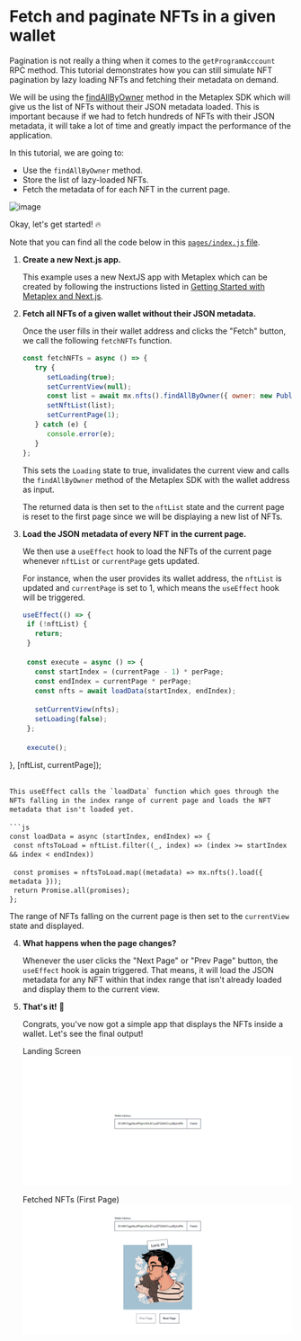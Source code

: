 # Fetch and paginate NFTs in a given wallet

Pagination is not really a thing when it comes to the `getProgramAcccount` RPC method. This tutorial demonstrates how you can still simulate NFT pagination by lazy loading NFTs and fetching their metadata on demand.

We will be using the [findAllByOwner](https://github.com/metaplex-foundation/js#findallbyowner) method in the Metaplex SDK which will give us the list of NFTs without their JSON metadata loaded. This is important because if we had to fetch hundreds of NFTs with their JSON metadata, it will take a lot of time and greatly impact the performance of the application.

In this tutorial, we are going to:
- Use the `findAllByOwner` method.
- Store the list of lazy-loaded NFTs.
- Fetch the metadata of for each NFT in the current page.

![image](https://user-images.githubusercontent.com/56197821/176737427-43df0aca-6ea9-443f-b9e9-718bdb654ab4.png)

Okay, let's get started! 🔥

Note that you can find all the code below in this [`pages/index.js` file](./pages/index.js).

1. **Create a new Next.js app.**

   This example uses a new NextJS app with Metaplex which can be created by following the instructions listed in [Getting Started with Metaplex and Next.js](../getting-started-nextjs).

2. **Fetch all NFTs of a given wallet without their JSON metadata.**

   Once the user fills in their wallet address and clicks the "Fetch" button, we call the following `fetchNFTs` function.

   ```js
   const fetchNFTs = async () => {
      try {
         setLoading(true);
         setCurrentView(null);
         const list = await mx.nfts().findAllByOwner({ owner: new PublicKey(address)});
         setNftList(list);
         setCurrentPage(1);
      } catch (e) {
         console.error(e);
      }
   };
   ```
   This sets the `Loading` state to true, invalidates the current view and calls the `findAllByOwner` method of the Metaplex SDK with the wallet address as input.

   The returned data is then set to the `nftList` state and the current page is reset to the first page since we will be displaying a new list of NFTs.

3. **Load the JSON metadata of every NFT in the current page.**

   We then use a `useEffect` hook to load the NFTs of the current page whenever `nftList` or `currentPage` gets updated.

   For instance, when the user provides its wallet address, the `nftList` is updated and `currentPage` is set to 1, which means the `useEffect` hook will be triggered.

   ```js
   useEffect(() => {
    if (!nftList) {
      return;
    }

    const execute = async () => {
      const startIndex = (currentPage - 1) * perPage;
      const endIndex = currentPage * perPage;
      const nfts = await loadData(startIndex, endIndex);

      setCurrentView(nfts);
      setLoading(false);
    };

    execute();
  }, [nftList, currentPage]);
   ```

   This useEffect calls the `loadData` function which goes through the NFTs falling in the index range of current page and loads the NFT metadata that isn't loaded yet.

   ```js
   const loadData = async (startIndex, endIndex) => {
    const nftsToLoad = nftList.filter((_, index) => (index >= startIndex && index < endIndex))

    const promises = nftsToLoad.map((metadata) => mx.nfts().load({ metadata }));
    return Promise.all(promises);
  };
   ```

   The range of NFTs falling on the current page is then set to the `currentView` state and displayed.

4. **What happens when the page changes?**

   Whenever the user clicks the "Next Page" or "Prev Page" button, the `useEffect` hook is again triggered. That means, it will load the JSON metadata for any NFT within that index range that isn't already loaded and display them to the current view.

5. **That's it!** 🎉

   Congrats, you've now got a simple app that displays the NFTs inside a wallet. Let's see the final output!

   Landing Screen
   ![image](./output1.png)

   Fetched NFTs (First Page)
   ![image](./output2.png)

